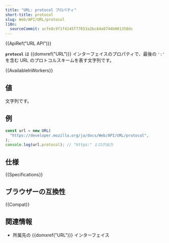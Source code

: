 ```yaml
---
title: "URL: protocol プロパティ"
short-title: protocol
slug: Web/API/URL/protocol
l10n:
  sourceCommit: acfe8c9f1f4145f77653a2bc64a9744b001358dc
---
```


{{ApiRef("URL API")}}

**`protocol`** は {{domxref("URL")}} インターフェイスのプロパティで、最後の `':'` を含む URL のプロトコルスキームを表す文字列です。

{{AvailableInWorkers}}

## 値

文字列です。

## 例

```js
const url = new URL(
  "https://developer.mozilla.org/ja/docs/Web/API/URL/protocol",
);
console.log(url.protocol); // "https:" とログ出力
```

## 仕様

{{Specifications}}

## ブラウザーの互換性

{{Compat}}

## 関連情報

- 所属先の {{domxref("URL")}} インターフェイス
